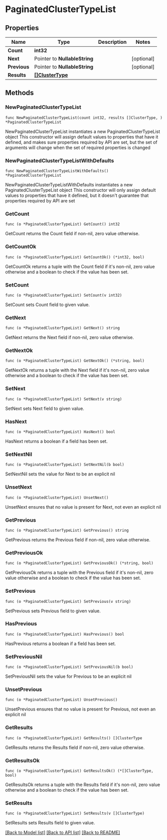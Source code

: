 # PaginatedClusterTypeList

## Properties

Name | Type | Description | Notes
------------ | ------------- | ------------- | -------------
**Count** | **int32** |  | 
**Next** | Pointer to **NullableString** |  | [optional] 
**Previous** | Pointer to **NullableString** |  | [optional] 
**Results** | [**[]ClusterType**](ClusterType.md) |  | 

## Methods

### NewPaginatedClusterTypeList

`func NewPaginatedClusterTypeList(count int32, results []ClusterType, ) *PaginatedClusterTypeList`

NewPaginatedClusterTypeList instantiates a new PaginatedClusterTypeList object
This constructor will assign default values to properties that have it defined,
and makes sure properties required by API are set, but the set of arguments
will change when the set of required properties is changed

### NewPaginatedClusterTypeListWithDefaults

`func NewPaginatedClusterTypeListWithDefaults() *PaginatedClusterTypeList`

NewPaginatedClusterTypeListWithDefaults instantiates a new PaginatedClusterTypeList object
This constructor will only assign default values to properties that have it defined,
but it doesn't guarantee that properties required by API are set

### GetCount

`func (o *PaginatedClusterTypeList) GetCount() int32`

GetCount returns the Count field if non-nil, zero value otherwise.

### GetCountOk

`func (o *PaginatedClusterTypeList) GetCountOk() (*int32, bool)`

GetCountOk returns a tuple with the Count field if it's non-nil, zero value otherwise
and a boolean to check if the value has been set.

### SetCount

`func (o *PaginatedClusterTypeList) SetCount(v int32)`

SetCount sets Count field to given value.


### GetNext

`func (o *PaginatedClusterTypeList) GetNext() string`

GetNext returns the Next field if non-nil, zero value otherwise.

### GetNextOk

`func (o *PaginatedClusterTypeList) GetNextOk() (*string, bool)`

GetNextOk returns a tuple with the Next field if it's non-nil, zero value otherwise
and a boolean to check if the value has been set.

### SetNext

`func (o *PaginatedClusterTypeList) SetNext(v string)`

SetNext sets Next field to given value.

### HasNext

`func (o *PaginatedClusterTypeList) HasNext() bool`

HasNext returns a boolean if a field has been set.

### SetNextNil

`func (o *PaginatedClusterTypeList) SetNextNil(b bool)`

 SetNextNil sets the value for Next to be an explicit nil

### UnsetNext
`func (o *PaginatedClusterTypeList) UnsetNext()`

UnsetNext ensures that no value is present for Next, not even an explicit nil
### GetPrevious

`func (o *PaginatedClusterTypeList) GetPrevious() string`

GetPrevious returns the Previous field if non-nil, zero value otherwise.

### GetPreviousOk

`func (o *PaginatedClusterTypeList) GetPreviousOk() (*string, bool)`

GetPreviousOk returns a tuple with the Previous field if it's non-nil, zero value otherwise
and a boolean to check if the value has been set.

### SetPrevious

`func (o *PaginatedClusterTypeList) SetPrevious(v string)`

SetPrevious sets Previous field to given value.

### HasPrevious

`func (o *PaginatedClusterTypeList) HasPrevious() bool`

HasPrevious returns a boolean if a field has been set.

### SetPreviousNil

`func (o *PaginatedClusterTypeList) SetPreviousNil(b bool)`

 SetPreviousNil sets the value for Previous to be an explicit nil

### UnsetPrevious
`func (o *PaginatedClusterTypeList) UnsetPrevious()`

UnsetPrevious ensures that no value is present for Previous, not even an explicit nil
### GetResults

`func (o *PaginatedClusterTypeList) GetResults() []ClusterType`

GetResults returns the Results field if non-nil, zero value otherwise.

### GetResultsOk

`func (o *PaginatedClusterTypeList) GetResultsOk() (*[]ClusterType, bool)`

GetResultsOk returns a tuple with the Results field if it's non-nil, zero value otherwise
and a boolean to check if the value has been set.

### SetResults

`func (o *PaginatedClusterTypeList) SetResults(v []ClusterType)`

SetResults sets Results field to given value.



[[Back to Model list]](../README.md#documentation-for-models) [[Back to API list]](../README.md#documentation-for-api-endpoints) [[Back to README]](../README.md)


